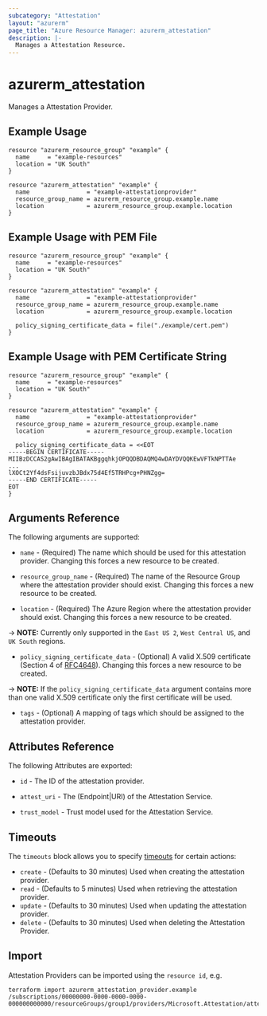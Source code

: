 ```yaml
---
subcategory: "Attestation"
layout: "azurerm"
page_title: "Azure Resource Manager: azurerm_attestation"
description: |-
  Manages a Attestation Resource.
---
```


# azurerm_attestation

Manages a Attestation Provider.

## Example Usage

```hcl
resource "azurerm_resource_group" "example" {
  name     = "example-resources"
  location = "UK South"
}

resource "azurerm_attestation" "example" {
  name                = "example-attestationprovider"
  resource_group_name = azurerm_resource_group.example.name
  location            = azurerm_resource_group.example.location
}
```

## Example Usage with PEM File

```hcl
resource "azurerm_resource_group" "example" {
  name     = "example-resources"
  location = "UK South"
}

resource "azurerm_attestation" "example" {
  name                = "example-attestationprovider"
  resource_group_name = azurerm_resource_group.example.name
  location            = azurerm_resource_group.example.location

  policy_signing_certificate_data = file("./example/cert.pem")
}
```

## Example Usage with PEM Certificate String

```hcl
resource "azurerm_resource_group" "example" {
  name     = "example-resources"
  location = "UK South"
}

resource "azurerm_attestation" "example" {
  name                = "example-attestationprovider"
  resource_group_name = azurerm_resource_group.example.name
  location            = azurerm_resource_group.example.location

  policy_signing_certificate_data = <<EOT
-----BEGIN CERTIFICATE-----
MIIBzDCCAS2gAwIBAgIBATAKBggqhkjOPQQDBDAQMQ4wDAYDVQQKEwVFTkNPTTAe
...
lXOCt2Yf4dsFsijuvzbJBdx75d4Ef5TRHPcg+PHNZgg=
-----END CERTIFICATE-----
EOT
}
```

## Arguments Reference

The following arguments are supported:

* `name` - (Required) The name which should be used for this attestation provider. Changing this forces a new resource to be created.

* `resource_group_name` - (Required) The name of the Resource Group where the attestation provider should exist. Changing this forces a new resource to be created.

* `location` - (Required) The Azure Region where the attestation provider should exist. Changing this forces a new resource to be created.

-> **NOTE:** Currently only supported in the `East US 2`, `West Central US`, and `UK South` regions.

* `policy_signing_certificate_data` - (Optional) A valid X.509 certificate (Section 4 of [RFC4648](https://tools.ietf.org/html/rfc4648)). Changing this forces a new resource to be created.

-> **NOTE:** If the `policy_signing_certificate_data` argument contains more than one valid X.509 certificate only the first certificate will be used.

* `tags` - (Optional) A mapping of tags which should be assigned to the attestation provider.

## Attributes Reference

The following Attributes are exported: 

* `id` - The ID of the attestation provider.

* `attest_uri` - The (Endpoint|URI) of the Attestation Service.

* `trust_model` - Trust model used for the Attestation Service.

## Timeouts

The `timeouts` block allows you to specify [timeouts](https://www.terraform.io/docs/configuration/resources.html#timeouts) for certain actions:

* `create` - (Defaults to 30 minutes) Used when creating the attestation provider.
* `read` - (Defaults to 5 minutes) Used when retrieving the attestation provider.
* `update` - (Defaults to 30 minutes) Used when updating the attestation provider.
* `delete` - (Defaults to 30 minutes) Used when deleting the Attestation Provider.

## Import

Attestation Providers can be imported using the `resource id`, e.g.

```shell
terraform import azurerm_attestation_provider.example /subscriptions/00000000-0000-0000-0000-000000000000/resourceGroups/group1/providers/Microsoft.Attestation/attestationProviders/provider1
```
